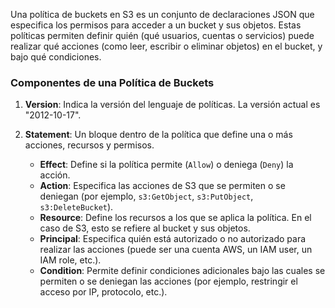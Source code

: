 Una política de buckets en S3 es un conjunto de declaraciones JSON que especifica los permisos para acceder a un bucket y sus objetos. Estas políticas permiten definir quién (qué usuarios, cuentas o servicios) puede realizar qué acciones (como leer, escribir o eliminar objetos) en el bucket, y bajo qué condiciones.

### Componentes de una Política de Buckets

1. **Version**: Indica la versión del lenguaje de políticas. La versión actual es "2012-10-17".
    
2. **Statement**: Un bloque dentro de la política que define una o más acciones, recursos y permisos.
    
    - **Effect**: Define si la política permite (`Allow`) o deniega (`Deny`) la acción.
    - **Action**: Especifica las acciones de S3 que se permiten o se deniegan (por ejemplo, `s3:GetObject`, `s3:PutObject`, `s3:DeleteBucket`).
    - **Resource**: Define los recursos a los que se aplica la política. En el caso de S3, esto se refiere al bucket y sus objetos.
    - **Principal**: Especifica quién está autorizado o no autorizado para realizar las acciones (puede ser una cuenta AWS, un IAM user, un IAM role, etc.).
    - **Condition**: Permite definir condiciones adicionales bajo las cuales se permiten o se deniegan las acciones (por ejemplo, restringir el acceso por IP, protocolo, etc.).